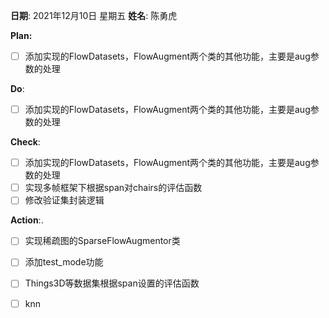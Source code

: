 **日期**: 2021年12月10日 星期五      **姓名**: 陈勇虎 

**Plan:**

- [ ] 添加实现的FlowDatasets，FlowAugment两个类的其他功能，主要是aug参数的处理

**Do**:

- [ ] 添加实现的FlowDatasets，FlowAugment两个类的其他功能，主要是aug参数的处理

**Check**:

- [ ] 添加实现的FlowDatasets，FlowAugment两个类的其他功能，主要是aug参数的处理
- [ ] 实现多帧框架下根据span对chairs的评估函数
- [ ] 修改验证集封装逻辑

**Action**:.

- [ ] 实现稀疏图的SparseFlowAugmentor类
- [ ] 添加test_mode功能
- [ ] Things3D等数据集根据span设置的评估函数
- [ ] knn


